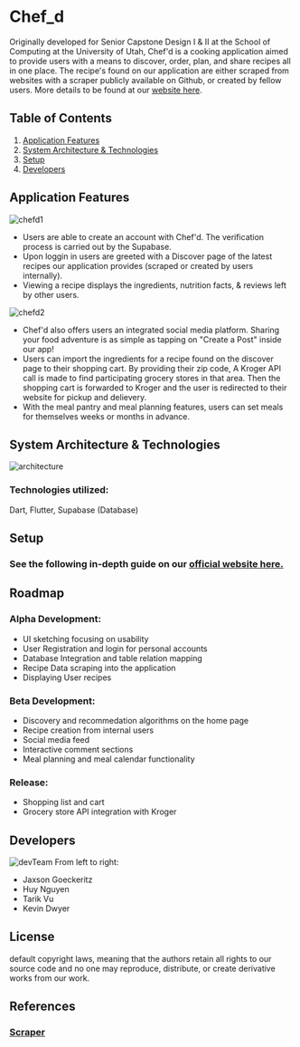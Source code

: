 # Chef_d
Originally developed for Senior Capstone Design I & II at the School of Computing at the University of Utah,  Chef'd is a cooking application aimed to provide users with a means to discover, order, plan, and share recipes all in one place. The recipe's found on our application are either scraped from websites with a scraper publicly available on Github, or created by fellow users.
More details to be found at our [website here](https://chefd.framer.ai/).

## Table of Contents
1. [Application Features](#features)
2. [System Architecture & Technologies](#arch_tech)
3. [Setup](#setup)
4. [Developers](#devs)

## <a name="features"></a>Application Features
![chefd1](https://media.discordapp.net/attachments/1194092179673579540/1194095150654300301/ChefdPreview1.PNG)
- Users are able to create an account with Chef'd.  The verification process is carried out by the Supabase.
- Upon loggin in users are greeted with a Discover page of the latest recipes our application provides (scraped or created by users internally).
- Viewing a recipe displays the ingredients, nutrition facts, & reviews left by other users.
  
![chefd2](https://media.discordapp.net/attachments/1194092179673579540/1194095150968881282/ChefdPreview2.PNG)
- Chef'd also offers users an integrated social media platform.  Sharing your food adventure is as simple as tapping on "Create a Post" inside our app!
- Users can import the ingredients for a recipe found on the discover page to their shopping cart.  By providing their zip code, A Kroger API call is made to find participating grocery stores in that area.  Then the shopping cart is forwarded to Kroger and the user is redirected to their website for pickup and delievery.
- With the meal pantry and meal planning features, users can set meals for themselves weeks or months in advance.
  
## <a name="arch_tech"></a>System Architecture & Technologies
![architecture](https://media.discordapp.net/attachments/1194092179673579540/1194099418639642756/Arch.png)

### Technologies utilized:
Dart, Flutter, Supabase (Database)

## <a name="setup"></a>Setup
### See the following in-depth guide on our [official website here.](https://chefd.framer.ai/DownloadAndUsage)

## <a name="roadmap"></a>Roadmap
### Alpha Development:
- UI sketching focusing on usability
- User Registration and login for personal accounts
- Database Integration and table relation mapping
- Recipe Data scraping into the application
- Displaying User recipes


### Beta Development:
- Discovery and recommedation algorithms on the home page
- Recipe creation from internal users
- Social media feed
- Interactive comment sections
- Meal planning and meal calendar functionality

### Release:
- Shopping list and cart
- Grocery store API integration with Kroger

## <a name="devs"></a>Developers
![devTeam](https://media.discordapp.net/attachments/1194092179673579540/1194112956804366396/team.jpg)
From left to right:
- Jaxson Goeckeritz
- Huy Nguyen
- Tarik Vu
- Kevin Dwyer

## License
default copyright laws, meaning that the authors retain all rights to our source code and no one may reproduce, distribute, or create derivative works from our work.

## References
### [Scraper](https://github.com/hhursev/recipe-scrapers)
